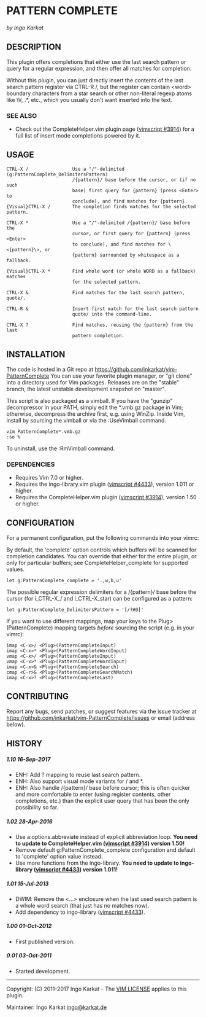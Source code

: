 PATTERN COMPLETE   
===============================================================================
_by Ingo Karkat_

DESCRIPTION
------------------------------------------------------------------------------

This plugin offers completions that either use the last search pattern or
query for a regular expression, and then offer all matches for completion.

Without this plugin, you can just directly insert the contents of the last
search pattern register via CTRL-R /, but the register can contain \<word\>
boundary characters from a star search or other non-literal regexp atoms
like \V, .\*, etc., which you usually don't want inserted into the text.

### SEE ALSO

- Check out the CompleteHelper.vim plugin page ([vimscript #3914](http://www.vim.org/scripts/script.php?script_id=3914)) for a full
  list of insert mode completions powered by it.

USAGE
------------------------------------------------------------------------------

    CTRL-X /                Use a "/"-delimited (g:PatternComplete_DelimitersPattern)
                            /{pattern}/ base before the cursor, or (if no such
                            base) first query for {pattern} (press <Enter> to
                            conclude), and find matches for {pattern}.
    {Visual}CTRL-X /        The completion finds matches for the selected pattern.

    CTRL-X *                Use a "/"-delimited /{pattern}/ base before the
                            cursor, or first query for {pattern} (press <Enter>
                            to conclude), and find matches for \<{pattern}\>, or
                            {pattern} surrounded by whitespace as a fallback.

    {Visual}CTRL-X *        Find whole word (or whole WORD as a fallback) matches
                            for the selected pattern.

    CTRL-X &                Find matches for the last search pattern, quote/.

    CTRL-R &                Insert first match for the last search pattern
                            quote/ into the command-line.

    CTRL-X ?                Find matches, reusing the {pattern} from the last
                            pattern completion.

INSTALLATION
------------------------------------------------------------------------------

The code is hosted in a Git repo at
    https://github.com/inkarkat/vim-PatternComplete
You can use your favorite plugin manager, or "git clone" into a directory used
for Vim packages. Releases are on the "stable" branch, the latest unstable
development snapshot on "master".

This script is also packaged as a vimball. If you have the "gunzip"
decompressor in your PATH, simply edit the \*.vmb.gz package in Vim; otherwise,
decompress the archive first, e.g. using WinZip. Inside Vim, install by
sourcing the vimball or via the :UseVimball command.

    vim PatternComplete*.vmb.gz
    :so %

To uninstall, use the :RmVimball command.

### DEPENDENCIES

- Requires Vim 7.0 or higher.
- Requires the ingo-library.vim plugin ([vimscript #4433](http://www.vim.org/scripts/script.php?script_id=4433)), version 1.011 or
  higher.
- Requires the CompleteHelper.vim plugin ([vimscript #3914](http://www.vim.org/scripts/script.php?script_id=3914)), version 1.50 or
  higher.

CONFIGURATION
------------------------------------------------------------------------------

For a permanent configuration, put the following commands into your vimrc:

By default, the 'complete' option controls which buffers will be scanned for
completion candidates. You can override that either for the entire plugin, or
only for particular buffers; see CompleteHelper\_complete for supported
values.

    let g:PatternComplete_complete = '.,w,b,u'

The possible regular expression delimiters for a /{pattern}/ base before the
cursor (for i\_CTRL-X\_/ and i\_CTRL-X\_star) can be configured as a pattern:

    let g:PatternComplete_DelimitersPattern = '[/?#@]'

If you want to use different mappings, map your keys to the
 Plug>(PatternComplete) mapping targets _before_ sourcing the script (e.g.
in your vimrc):

    imap <C-x>/ <Plug>(PatternCompleteInput)
    imap <C-x>* <Plug>(PatternCompleteWordInput)
    vmap <C-x>/ <Plug>(PatternCompleteInput)
    vmap <C-x>* <Plug>(PatternCompleteWordInput)
    imap <C-x>& <Plug>(PatternCompleteSearch)
    cmap <C-r>& <Plug>(PatternCompleteSearchMatch)
    imap <C-x>? <Plug>(PatternCompleteLast)

CONTRIBUTING
------------------------------------------------------------------------------

Report any bugs, send patches, or suggest features via the issue tracker at
https://github.com/inkarkat/vim-PatternComplete/issues or email (address
below).

HISTORY
------------------------------------------------------------------------------

##### 1.10    16-Sep-2017
- ENH: Add <C-x>? mapping to reuse last search pattern.
- ENH: Also support visual mode variants for <C-x>/ and <C-x>\*.
- ENH: Also handle /{pattern}/ base before cursor; this is often quicker and
  more comfortable to enter (using register contents, other completions, etc.)
  than the explicit user query that has been the only possibility so far.

##### 1.02    28-Apr-2016
- Use a:options.abbreviate instead of explicit abbreviation loop. __You need
  to update to CompleteHelper.vim ([vimscript #3914](http://www.vim.org/scripts/script.php?script_id=3914)) version 1.50!__
- Remove default g:PatternComplete\_complete configuration and default to
  'complete' option value instead.
- Use more functions from the ingo-library. __You need to update to
  ingo-library ([vimscript #4433](http://www.vim.org/scripts/script.php?script_id=4433)) version 1.011!__

##### 1.01    15-Jul-2013
- DWIM: Remove the \<...\> enclosure when the last used search pattern is a
  whole word search (that just has no matches now).
- Add dependency to ingo-library ([vimscript #4433](http://www.vim.org/scripts/script.php?script_id=4433)).

##### 1.00    01-Oct-2012
- First published version.

##### 0.01    03-Oct-2011
- Started development.

------------------------------------------------------------------------------
Copyright: (C) 2011-2017 Ingo Karkat -
The [VIM LICENSE](http://vimdoc.sourceforge.net/htmldoc/uganda.html#license) applies to this plugin.

Maintainer:     Ingo Karkat <ingo@karkat.de>
